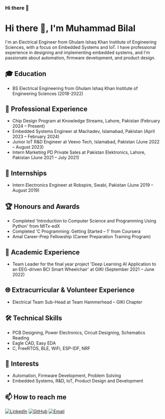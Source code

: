 ### Hi there 👋

# Hi there 👋, I'm Muhammad Bilal

I'm an Electrical Engineer from Ghulam Ishaq Khan Institute of Engineering Sciences, with a focus on Embedded Systems and IoT. I have professional experience in designing and implementing embedded systems, and I'm passionate about automation, firmware development, and product design.

## 🎓 Education

- BS Electrical Engineering from Ghulam Ishaq Khan Institute of Engineering Sciences (2018-2022)

## 💼 Professional Experience

- Chip Design Program at Knowledge Streams, Lahore, Pakistan (February 2024 – Present)
- Embedded Systems Engineer at Machadev, Islamabad, Pakistan (April 2023 – February 2024)
- Junior IoT R&D Engineer at Veevo Tech, Islamabad, Pakistan (June 2022 – August 2023)
- Intern Marketing PD Private Sales at Pakistan Elektronics, Lahore, Pakistan (June 2021 – July 2021)

## 🎯 Internships

- Intern Electronics Engineer at Robspire, Swabi, Pakistan (June 2019 – August 2019)

## 🏆 Honours and Awards

- Completed 'Introduction to Computer Science and Programming Using Python' from MITx-edX
- Completed 'C Programming: Getting Started – 1' from Coursera
- Amal Career-Prep Fellowship (Career Preparation Training Program)

## 🔬 Academic Experience

- Team Leader for the final year project 'Deep Learning AI Application to an EEG-driven BCI Smart Wheelchair' at GIKI (September 2021 – June 2022)

## 🌐 Extracurricular & Volunteer Experience

- Electrical Team Sub-Head at Team Hammerhead – GIKI Chapter

## 🛠 Technical Skills

- PCB Designing, Power Electronics, Circuit Designing, Schematics Reading
- Eagle CAD, Easy EDA
- C, FreeRTOS, BLE, WiFi, ESP-IDF, NRF

## 🌱 Interests

- Automation, Firmware Development, Problem Solving
- Embedded Systems, R&D, IoT, Product Design and Development

## 📫 How to reach me

[![LinkedIn](https://img.shields.io/badge/LinkedIn-Connect-blue)](https://www.linkedin.com/in/muhammad-bilal7317)
[![GitHub](https://img.shields.io/badge/GitHub-Follow-green)](https://github.com/bilal7317)
[![Email](https://img.shields.io/badge/Email-Contact-D14836)](mailto:muhammadbilal7317@gmail.com)



<!--
**bilal7317/bilal7317** is a ✨ _special_ ✨ repository because its `README.md` (this file) appears on your GitHub profile.

Here are some ideas to get you started:

- 🔭 I’m currently working on ...
- 🌱 I’m currently learning ...
- 👯 I’m looking to collaborate on ...
- 🤔 I’m looking for help with ...
- 💬 Ask me about ...
- 📫 How to reach me: ...
- 😄 Pronouns: ...
- ⚡ Fun fact: ...
-->
